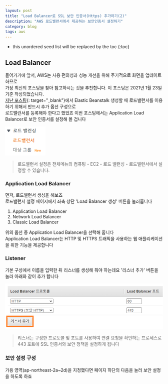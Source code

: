 ```yaml
---
layout: post
title: "Load Balancer로 SSL 보안 인증서(Https) 추가하기(2)"
description: "AWS 로드밸런서에서 제공하는 보안인증서 설정하기"
category: blog
tags: aws
---
```


<!--more-->

* this unordered seed list will be replaced by the toc
{:toc}

## Load Balancer

들어가기에 앞서, AWS는 사용 편의성과 성능 개선을 위해 주기적으로 화면을 업데이트 하므로    
가장 최신의 포스팅을 찾아 참고하시는 것을 추천합니다. 이 포스팅은 2021년 1월 23일 기준 작성되었습니다.  
[지난 포스팅](https://mujaen.github.io/blog/2021/01/21/aws-elastic-beanstalk.html){: target="_blank"}에서 Elastic Beanstalk 생성할 때 로드밸런서를 이용하기 위해서 반드시 추가 옵션 구성으로    
로드밸런서를 등록해야 한다고 했었죠 이번 포스팅에서는 Application Load Balancer로 보안 인증서를 설정해 볼 겁니다       

![Menu](/assets/img/2021-01-23/menu.png)

> 로드밸런서 설정은 전체메뉴의 컴퓨팅 - EC2 - 로드 밸런싱 - 로드밸런서에서 설정할 수 있습니다.

### Application Load Balancer

먼저, 로드밸런서 생성을 해보죠       
로드밸런서 설정 페이지에서 좌측 상단 'Load Balancer 생성' 버튼을 눌러줍니다 

1. Application Load Balancer
1. Network Load Balancer
1. Classic Load Balancer

위의 옵션 중 Application Load Balancer을 선택해 줍니다      
Application Load Balancer는 HTTP 및 HTTPS 트래픽을 사용하는 웹 애플리케이션을 위한 기능을 제공합니다  

### Listener

기본 구성에서 이름을 입력한 뒤 리스너를 생성해 줘야 하는데요 '리스너 추가' 버튼을 눌러 아래와 같이 추가 합니다

![Listener](/assets/img/2021-01-23/listener.png)

> 리스너는 구성한 프로토콜 및 포트를 사용하여 연결 요청을 확인하는 프로세스로   
> 443 포트에 SSL 인증서와 보안 정책을 설정하게 됩니다 

### 보안 설정 구성 
가용 영역(ap-northeast-2a~2d)을 지정했다면 페이지 하단의 다음을 눌러 보안 설정을 하도록 하죠  
  




